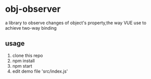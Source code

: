 # obj-observer
a library to observe changes of object's property,the way VUE use to achieve two-way binding
## usage
1. clone this repo
2. npm install
3. npm start
4. edit demo file 'src/index.js'

